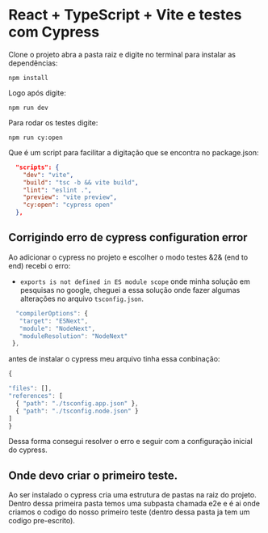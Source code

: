 # React + TypeScript + Vite e testes com Cypress

Clone o projeto abra a pasta raiz e digite no terminal para instalar as dependências: 

```
npm install

``` 

Logo após digite: 

```
npm run dev

```

Para rodar os testes digite: 

```
npm run cy:open 

``` 
Que é um script para facilitar a digitação que se encontra no package.json: 

```json
  "scripts": {
    "dev": "vite",
    "build": "tsc -b && vite build",
    "lint": "eslint .",
    "preview": "vite preview",
    "cy:open": "cypress open"
  },


```
## Corrigindo erro de cypress configuration error

Ao adicionar o cypress no projeto e escolher o modo testes &2& (end to end) recebi o erro:

 - `exports is not defined in ES module scope`  onde minha solução em pesquisas no google, cheguei a essa solução onde fazer algumas alterações no arquivo `tsconfig.json`.

 ```js
   "compilerOptions": {
    "target": "ESNext",
    "module": "NodeNext",
    "moduleResolution": "NodeNext"
  },
  ``` 

  antes de instalar o cypress meu arquivo tinha essa conbinação:

  ```js
{

  "files": [],
  "references": [
    { "path": "./tsconfig.app.json" },
    { "path": "./tsconfig.node.json" }
  ]
}
```
  Dessa forma consegui resolver o erro e seguir com a configuração inicial do cypress.

## Onde devo criar o primeiro teste.

Ao ser instalado o cypress cria uma estrutura de pastas na raiz do projeto. Dentro dessa primeira pasta temos uma subpasta chamada e2e e é ai onde criamos o codigo do nosso primeiro teste (dentro dessa pasta ja tem um codigo pre-escrito).